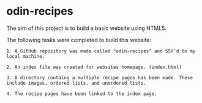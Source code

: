 # odin-recipes

The aim of this project is to build a basic website using HTML5. 

The following tasks were completed to build this website:

    1. A GitHub repository was made called "odin-recipes" and SSH'd to my local machine.

    2. An index file was created for websites homepage. (index.html)

    3. A directory containg a multiple recipe pages has been made. These include images, ordered lists, and unordered lists.

    4. The recipe pages have been linked to the index page. 